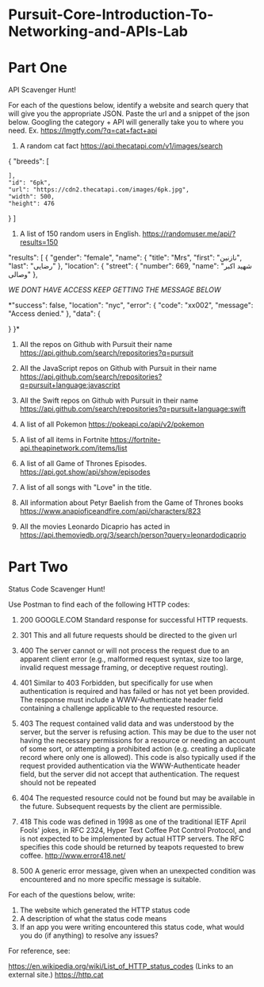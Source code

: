 # Pursuit-Core-Introduction-To-Networking-and-APIs-Lab

# Part One

API Scavenger Hunt!

For each of the questions below, identify a website and search query that will give you the appropriate JSON.  Paste the url and a snippet of the json below.  Googling the category + API will generally take you to where you need.  Ex. https://lmgtfy.com/?q=cat+fact+api

1. A random cat fact
https://api.thecatapi.com/v1/images/search

  {
    "breeds": [
      
    ],
    "id": "6pk",
    "url": "https://cdn2.thecatapi.com/images/6pk.jpg",
    "width": 500,
    "height": 476
  }
]

1. A list of 150 random users in English.
https://randomuser.me/api/?results=150


  "results": [
    {
      "gender": "female",
      "name": {
        "title": "Mrs",
        "first": "نازنین",
        "last": "رضایی"
      },
      "location": {
        "street": {
          "number": 669,
          "name": "شهید اکبر وصالی"
        },

*WE DONT HAVE ACCESS KEEP GETTING THE MESSAGE BELOW*

*"success": false,
  "location": "nyc",
  "error": {
    "code": "xx002",
    "message": "Access denied."
  },
  "data": {
    
  }
}*



1. All the repos on Github with Pursuit their name
https://api.github.com/search/repositories?q=pursuit

1. All the JavaScript repos on Github with Pursuit in their name
https://api.github.com/search/repositories?q=pursuit+language:javascript

1. All the Swift repos on Github with Pursuit in their name
https://api.github.com/search/repositories?q=pursuit+language:swift

1. A list of all Pokemon
https://pokeapi.co/api/v2/pokemon

1. A list of all items in Fortnite
https://fortnite-api.theapinetwork.com/items/list

1. A list of all Game of Thrones Episodes.
https://api.got.show/api/show/episodes

1. A list of all songs with "Love" in the title.
1. All information about Petyr Baelish from the Game of Thrones books
https://www.anapioficeandfire.com/api/characters/823

1. All the movies Leonardo Dicaprio has acted in
https://api.themoviedb.org/3/search/person?query=leonardodicaprio


# Part Two

Status Code Scavenger Hunt!

Use Postman to find each of the following HTTP codes:


1. 200
GOOGLE.COM
Standard response for successful HTTP requests.

1. 301
This and all future requests should be directed to the given url
1. 400
The server cannot or will not process the request due to an apparent client error (e.g., malformed request syntax, size too large, invalid request message framing, or deceptive request routing).

1. 401
Similar to 403 Forbidden, but specifically for use when authentication is required and has failed or has not yet been provided. The response must include a WWW-Authenticate header field containing a challenge applicable to the requested resource.

1. 403
The request contained valid data and was understood by the server, but the server is refusing action. This may be due to the user not having the necessary permissions for a resource or needing an account of some sort, or attempting a prohibited action (e.g. creating a duplicate record where only one is allowed). This code is also typically used if the request provided authentication via the WWW-Authenticate header field, but the server did not accept that authentication. The request should not be repeated

1. 404
The requested resource could not be found but may be available in the future. Subsequent requests by the client are permissible.
1. 418
This code was defined in 1998 as one of the traditional IETF April Fools' jokes, in RFC 2324, Hyper Text Coffee Pot Control Protocol, and is not expected to be implemented by actual HTTP servers. The RFC specifies this code should be returned by teapots requested to brew coffee.
http://www.error418.net/
1. 500
A generic error message, given when an unexpected condition was encountered and no more specific message is suitable.


For each of the questions below, write:

1. The website which generated the HTTP status code
2. A description of what the status code means
3. If an app you were writing encountered this status code, what would you do (if anything) to resolve any issues?


For reference, see:

https://en.wikipedia.org/wiki/List_of_HTTP_status_codes (Links to an external site.)
https://http.cat




